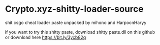 # Crypto.xyz-shitty-loader-source
shit csgo cheat loader paste unpacked by mihono and HarpoonHaryy

if you want to try this shitty paste, download shitty paste.dll on this github or download here https://bit.ly/3ycb82q
